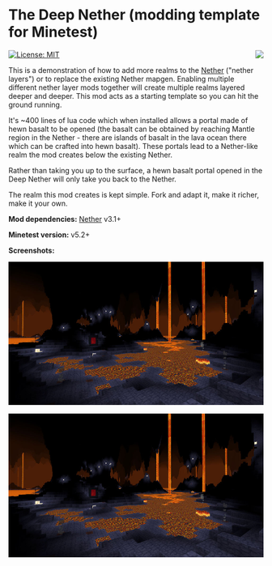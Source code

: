 # The Deep Nether (modding template for Minetest)

<img src="https://raw.githubusercontent.com/wiki/treer/amidstest/screenshots/150px-Minetest-logo.png" align="right" />

[![License: MIT](https://img.shields.io/badge/License-MIT-brightgreen.svg)](https://opensource.org/licenses/MIT)

This is a demonstration of how to add more realms to the [Nether](https://github.com/minetest-mods/nether) ("nether layers") or to replace the existing Nether mapgen. Enabling multiple different nether layer mods together will create multiple realms layered deeper and deeper. This mod acts as a starting template so you can hit the ground running. 

It's ~400 lines of lua code which when installed allows a portal made of hewn basalt to be opened (the basalt can be obtained by reaching Mantle region in the Nether - there are islands of basalt in the lava ocean there which can be crafted into hewn basalt). These portals lead to a Nether-like realm the mod creates below the existing Nether.

Rather than taking you up to the surface, a hewn basalt portal opened in the Deep Nether will only take you back to the Nether.

The realm this mod creates is kept simple. Fork and adapt it, make it richer, make it your own.

**Mod dependencies:** [Nether](https://github.com/minetest-mods/nether) v3.1+

**Minetest version:** v5.2+

**Screenshots:**

![default](screenshot.jpg)

![default](https://github.com/Treer/deep_nether_example/raw/master/screenshot.jpg)